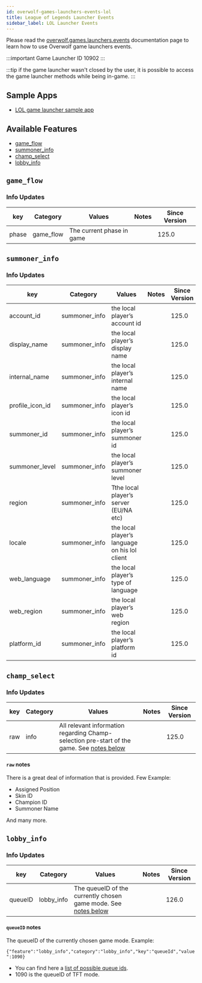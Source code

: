 ```yaml
---
id: overwolf-games-launchers-events-lol
title: League of Legends Launcher Events
sidebar_label: LOL Launcher Events
---
```


Please read the [overwolf.games.launchers.events](overwolf-games-launchers-events#how-to-register-for-features) documentation page to learn how to use Overwolf game launchers events.

:::important Game Launcher ID
10902
:::

:::tip
if the  game launcher wasn't closed by the user, it is possible to access the game launcher methods while being in-game.
:::


## Sample Apps
* [LOL game launcher sample app](https://github.com/overwolf/lol-launcher-sample-app)

## Available Features

* [game_flow](#game-flow)
* [summoner_info](#summoner-info)
* [champ_select](#champ-select)
* [lobby_info](#lobby-info)

## `game_flow`

### Info Updates

key   | Category    | Values                    | Notes                 | Since Version |
------| ------------| ------------------------- | --------------------- | ------------- |
phase | game_flow   | The current phase in game |                       |   125.0       |

## `summoner_info`

### Info Updates

key             | Category       | Values                                        | Notes                 | Since Version |
----------------| ---------------| --------------------------------------------- | --------------------- | ------------- |
account_id      | summoner_info  | the local player’s account id                 |                       |   125.0       |
display_name    | summoner_info  | the local player’s display name               |                       |   125.0       |
internal_name   | summoner_info  | the local player’s internal name              |                       |   125.0       |
profile_icon_id | summoner_info  | the local player’s icon id	                 |                       |   125.0       |
summoner_id     | summoner_info  | the local player’s summoner id                |                       |   125.0       |
summoner_level	| summoner_info  |the local player’s summoner level              |                       |   125.0       |
region          | summoner_info  | Tthe local player’s server (EU/NA etc)        |                       |   125.0       |
locale          | summoner_info  | the local player’s language on his lol client |                       |   125.0       |
web_language    | summoner_info  | the local player’s type of language           |                       |   125.0       |
web_region      | summoner_info  | the local player’s web region                 |                       |   125.0       |
platform_id     | summoner_info  | the local player’s platform id                |                       |   125.0       |

## `champ_select`

### Info Updates

key      | Category       | Values                                                                                                 | Notes                 | Since Version |
---------| ---------------| ------------------------------------------------------------------------------------------------------ | --------------------- | ------------- |
raw      | info           | All relevant information regarding Champ-selection pre-start of the game. See [notes below](#raw-notes)|                       |   125.0       |

#### `raw` notes

There is a great deal of information that is provided. Few Example:

* Assigned Position
* Skin ID
* Champion ID
* Summoner Name

And many more.

## `lobby_info`

### Info Updates

key      | Category       | Values                                                                                                 | Notes                 | Since Version |
---------| ---------------| ------------------------------------------------------------------------------------------------------ | --------------------- | ------------- |
queueID  | lobby_info     |The queueID of the currently chosen game mode. See [notes below](#queueid-notes)                        |                       |   126.0       |

#### `queueID` notes

The queueID of the currently chosen game mode. Example:

`{"feature":"lobby_info","category":"lobby_info","key":"queueId","value":1090}`

* You can find here a [list of possible queue ids](https://developer.riotgames.com/game-constants.html). 
* 1090 is the queueID of TFT mode.
